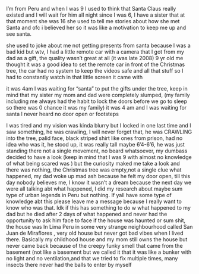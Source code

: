 
I’m from Peru and when I was 9 I used to think that Santa Claus really existed and I will wait for him all night since I was 6, I have a sister that at that moment she was 16 she used to tell me stories about how she met Santa and ofc i believed her so it was like a motivation to keep me up and see santa.

she used to joke about me not getting presents from santa because I was a bad kid but wtv, I had a little remote car with a camera that I got from my dad as a gift, the quality wasn’t great at all (it was late 2008) 9 yr old me thought it was a good idea to set the remote car in front of the Christmas tree, the car had no system to keep the videos safe and all that stuff so I had to constantly watch in that little screen it came with 

it was 4am I was waiting for “santa” to put the gifts under the tree, keep in mind that my sister my mom and dad were completely slumped, (my family including me always had the habit to lock the doors before we go to sleep so there was 0 chance it was my family) it was 4 am and I was waiting for santa I never heard no door open or footsteps


 I was tired and my vision was kinda blurry but I locked in one last time and I saw something, he was crawling, I will never forget that, he was CRAWLING into the tree, palid face, black striped shirt like ones from prison, had no idea who was it, he stood up, it was really tall maybe 6’4-6’6, he was just standing there not a single movement, no beard whatsoever, my dumbass decided to have a look (keep in mind that I was 9 with almost no knowledge of what being scared was ) but the curiosity maked me take a look and there was nothing, the Christmas tree was empty,not a single clue what happened, my dad woke up mad ash because he felt my door open, till this day nobody believes me, I know it wasn’t a dream because the next day we were all talking abt what happened, I did my research about maybe sum type of urban legends in Peru but nothing. If yall have some type of knowledge abt this please leave me a message because I really want to know who was that.
Idk if this has something to do w what happened to my dad but he died after 2 days of what happened and never had the opportunity to ask him face to face if the house was haunted or sum shit, the house was In Lima Peru in some very strange neighbourhood called San Juan de Miraflores , very old house but never got bad vibes when I lived there. Basically my childhood house and my mom still owns the house but never came back because of the creepy funky smell that came from the basement (not like a basement but we called it that it was like a bunker with no light and no ventilation,and that we tried to fix multiple times, many insects there never had the balls to enter by myself

